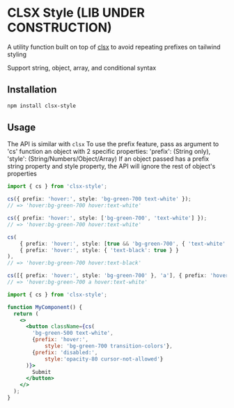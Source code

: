 # CLSX Style (LIB UNDER CONSTRUCTION)

A utility function built on top of [clsx](https://www.npmjs.com/package/clsx) to avoid repeating prefixes on tailwind styling

Support string, object, array, and conditional syntax

## Installation

```bash
npm install clsx-style
```

## Usage

The API is similar with `clsx`
To use the prefix feature, pass as argument to 'cs' function an object with 2 specific properties:
    'prefix': <your-className-prefix> (String only),
    'style': <your-classNames> (String/Numbers/Object/Array)
If an object passed has a prefix string property and style property, the API will ignore the rest of object's properties

```ts
import { cs } from 'clsx-style';

cs({ prefix: 'hover:', style: 'bg-green-700 text-white' });
// => 'hover:bg-green-700 hover:text-white'

cs({ prefix: 'hover:', style: ['bg-green-700', 'text-white'] });
// => 'hover:bg-green-700 hover:text-white'

cs(
    { prefix: 'hover:', style: [true && 'bg-green-700', { 'text-white': false }] },
    { prefix: 'hover:', style: { 'text-black': true } }
),
// => 'hover:bg-green-700 hover:text-black'

cs([{ prefix: 'hover:', style: 'bg-green-700' }, 'a'], { prefix: 'hover:', style: 'text-white', props: ['s', {}, []] })
// => 'hover:bg-green-700 a hover:text-white'

```

```jsx
import { cs } from 'clsx-style';

function MyComponent() {
  return (
    <>
      <button className={cs(
        'bg-green-500 text-white',
        {prefix: 'hover:',
            style: 'bg-green-700 transition-colors'},
        {prefix: 'disabled:',
            style:'opacity-80 cursor-not-allowed'}
      )}>
        Submit
      </button>
    </>
  );
}
```